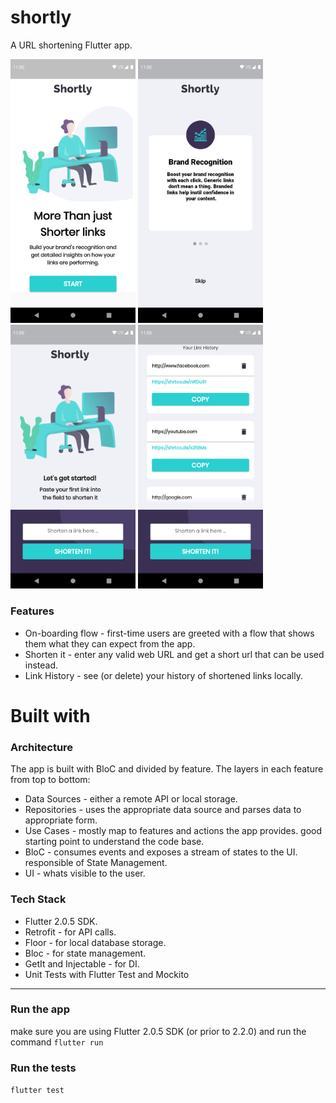 # shortly

A URL shortening Flutter app.

<img src="screenshots/screenshot1.png" width="200"> <img src="screenshots/screenshot2.png" width="200"> 
<img src="screenshots/screenshot3.png" width="200"> <img src="screenshots/screenshot4.png" width="200">   

### Features

* On-boarding flow - first-time users are greeted with a flow that shows them what they can expect
  from the app.
* Shorten it - enter any valid web URL and get a short url that can be used instead.
* Link History - see (or delete) your history of shortened links locally.

# Built with

### Architecture

The app is built with BloC and divided by feature. The layers in each feature from top to bottom:

* Data Sources - either a remote API or local storage.
* Repositories - uses the appropriate data source and parses data to appropriate form.
* Use Cases - mostly map to features and actions the app provides. good starting point to understand
  the code base.
* BloC - consumes events and exposes a stream of states to the UI. responsible of State Management.
* UI - whats visible to the user.

### Tech Stack

* Flutter 2.0.5 SDK.
* Retrofit - for API calls.
* Floor - for local database storage.
* Bloc - for state management.
* GetIt and Injectable - for DI.
* Unit Tests with Flutter Test and Mockito

------ 

### Run the app

make sure you are using Flutter 2.0.5 SDK (or prior to 2.2.0) and run the command `flutter run`

### Run the tests

`flutter test`